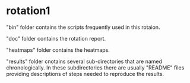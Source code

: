 rotation1
=========

"bin" folder contains the scripts frequently used in this rotaion.

"doc" folder contains the rotation report.

"heatmaps" folder contains the heatmaps.

"results" folder cnotains several sub-directories that are named chronologically. In these subdirectories there are usually "README" files providing descriptions of steps needed to reproduce the results.

